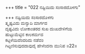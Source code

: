 +++
title = "022 ನಷ್ಟಿಯಿದು ಸಂಸಾರದೊಳಗು"

+++
ನಷ್ಟಿಯಿದು ಸಂಸಾರದೊಳಗು   
ತ್ಕೃಷ್ಟವಿದು ಮನ್ವಾದಿ ಮಾರ್ಗದ   
ದೃಷ್ಟವಿದು ಲೋಕಾಂತರದ ಸುಖ ದುಃಖದೇಳಿಗೆಯ   
ಹುಟ್ಟುಮೆಟ್ಟಿನ ಕಾಲಕರ್ಮದ   
ಕಟ್ಟಳೆಯಿದೆಂದರಿದು ನಡೆವಂ   
ಗಿಟ್ಟಣಿಸುವುದದಾವುದೈ ಹೇಳೆಂದನಾ ಮುನಿಪ   ॥22॥